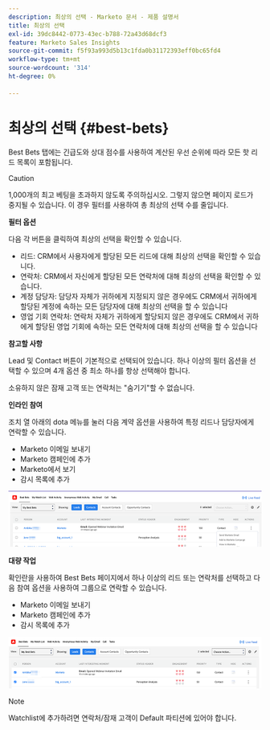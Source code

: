 ```yaml
---
description: 최상의 선택 - Marketo 문서 - 제품 설명서
title: 최상의 선택
exl-id: 39dc8442-0773-43ec-b788-72a43d68dcf3
feature: Marketo Sales Insights
source-git-commit: f5f93a993d5b13c1fda0b31172393eff0bc65fd4
workflow-type: tm+mt
source-wordcount: '314'
ht-degree: 0%

---
```


# 최상의 선택 {#best-bets}

Best Bets 탭에는 긴급도와 상대 점수를 사용하여 계산된 우선 순위에 따라 모든 핫 리드 목록이 포함됩니다.

>[!CAUTION]
>
>1,000개의 최고 베팅을 초과하지 않도록 주의하십시오. 그렇지 않으면 페이지 로드가 중지될 수 있습니다. 이 경우 필터를 사용하여 총 최상의 선택 수를 줄입니다.

**필터 옵션**

다음 각 버튼을 클릭하여 최상의 선택을 확인할 수 있습니다.

* 리드: CRM에서 사용자에게 할당된 모든 리드에 대해 최상의 선택을 확인할 수 있습니다.
* 연락처: CRM에서 자신에게 할당된 모든 연락처에 대해 최상의 선택을 확인할 수 있습니다.
* 계정 담당자: 담당자 자체가 귀하에게 지정되지 않은 경우에도 CRM에서 귀하에게 할당된 계정에 속하는 모든 담당자에 대해 최상의 선택을 할 수 있습니다
* 영업 기회 연락처: 연락처 자체가 귀하에게 할당되지 않은 경우에도 CRM에서 귀하에게 할당된 영업 기회에 속하는 모든 연락처에 대해 최상의 선택을 할 수 있습니다

**참고할 사항**

Lead 및 Contact 버튼이 기본적으로 선택되어 있습니다. 하나 이상의 필터 옵션을 선택할 수 있으며 4개 옵션 중 최소 하나를 항상 선택해야 합니다.

소유하지 않은 잠재 고객 또는 연락처는 &quot;숨기기&quot;할 수 없습니다.

**인라인 참여**

조치 열 아래의 dota 메뉴를 눌러 다음 계약 옵션을 사용하여 특정 리드나 담당자에게 연락할 수 있습니다.

* Marketo 이메일 보내기
* Marketo 캠페인에 추가
* Marketo에서 보기
* 감시 목록에 추가

![](assets/best-bets-1.png)

**대량 작업**

확인란을 사용하여 Best Bets 페이지에서 하나 이상의 리드 또는 연락처를 선택하고 다음 참여 옵션을 사용하여 그룹으로 연락할 수 있습니다.

* Marketo 이메일 보내기
* Marketo 캠페인에 추가
* 감시 목록에 추가

![](assets/best-bets-2.png)

>[!NOTE]
>
>Watchlist에 추가하려면 연락처/잠재 고객이 Default 파티션에 있어야 합니다.
